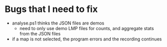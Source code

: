 # Bugs that I need to fix

- analyse.ps1 thinks the JSON files are demos
	- need to only use demo LMP files for counts, and aggregate stats from the JSON files
- if a map is not selected, the program errors and the recording continues